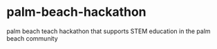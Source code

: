 # palm-beach-hackathon
palm beach teach hackathon that supports STEM education in the palm beach community
